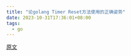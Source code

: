 ```yaml
---
title: "论golang Timer Reset方法使用的正确姿势"
date: 2023-10-31T17:36:01+08:00
tags:
  - go
---
```


[原文](https://tonybai.com/2016/12/21/how-to-use-timer-reset-in-golang-correctly/)
